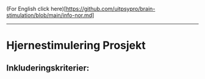(For English click here)[https://github.com/uitpsypro/brain-stimulation/blob/main/info-nor.md]

---- 

# Hjernestimulering Prosjekt




## Inkluderingskriterier: 



